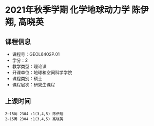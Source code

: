 # 2021年秋季学期 化学地球动力学 陈伊翔, 高晓英






## 课程信息

- 课程号：GEOL6402P.01
- 学分：2
- 教学类型：理论课
- 开课单位：地球和空间科学学院
- 课程类别：硕士
- 课程层次：研究生课程

## 上课时间

```
2~15周 2304 :1(3,4,5) 陈伊翔
2~15周 2304 :1(3,4,5) 高晓英
```

